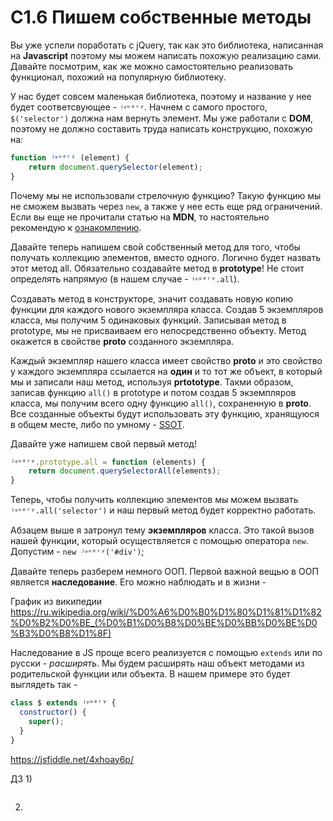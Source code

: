 # С1.6 Пишем собственные методы 

Вы уже успели поработать с jQuery, так как это библиотека, написанная на __Javascript__ поэтому мы можем написать похожую реализацию сами. Давайте посмотрим, как же можно самостоятельно реализовать функционал, похожий на популярную библиотеку. 

У нас будет совсем маленькая библиотека, поэтому и название у нее будет соответсвующее - `ʲᵠᵘᵉʳʸ`. Начнем с самого простого, `$('selector')` должна нам вернуть элемент. Мы уже работали с __DOM__, поэтому не должно составить труда написать конструкцию, похожую на:

```javascript
function ʲᵠᵘᵉʳʸ (element) {
	return document.querySelector(element);
}
```

Почему мы не использовали стрелочную функцию? Такую функцию мы не сможем вызвать через `new`, а также у нее есть еще ряд ограничений. Если вы еще не прочитали статью на __MDN__, то настоятельно рекомендую к [ознакомлению](https://developer.mozilla.org/ru/docs/Web/JavaScript/Reference/Functions/Arrow_functions).

Давайте теперь напишем свой собственный метод для того, чтобы получать коллекцию элементов, вместо одного. Логично будет назвать этот метод all. Обязательно создавайте метод в __prototype__! Не стоит определять напрямую (в нашем случае - `ʲᵠᵘᵉʳʸ.all`).

Создавать метод в конструкторе, значит создавать новую копию функции для каждого нового экземпляра класса. Создав 5 экземпляров класса, мы получим 5 одинаковых функций.
Записывая метод в prototype, мы не присваиваем его непосредственно объекту. Метод окажется в свойстве __proto__ созданного экземпляра. 

Каждый экземпляр нашего класса имеет свойство __proto__ и это свойство у каждого экземпляра ссылается на __один__ и то тот же объект, в который мы и записали наш метод, используя __prtototype__. Такми образом, записав функцию `all()` в prototype и потом создав 5 экземпляров класса, мы получим всего одну функцию `all()`, сохраненную в __proto__. Все созданные объекты будут использовать эту функцию, хранящуюся в общем месте, либо по умному - [SSOT](https://en.wikipedia.org/wiki/Single_source_of_truth).

Давайте уже напишем свой первый метод!

```javascript
ʲᵠᵘᵉʳʸ.prototype.all = function (elements) {
	return document.querySelectorAll(elements);
}
```

Теперь, чтобы получить коллекцию элементов мы можем вызвать `ʲᵠᵘᵉʳʸ.all('selector')` и наш первый метод будет корректно работать. 

Абзацем выше я затронул тему __экземпляров__ класса. Это такой вызов нашей функции, который осуществляется с помощью оператора `new`. Допустим - `new ʲᵠᵘᵉʳʸ('#div')`;

Давайте теперь разберем немного ООП. Первой важной вещью в ООП является __наследование__. Его можно наблюдать и в жизни -

График из википедии https://ru.wikipedia.org/wiki/%D0%A6%D0%B0%D1%80%D1%81%D1%82%D0%B2%D0%BE_(%D0%B1%D0%B8%D0%BE%D0%BB%D0%BE%D0%B3%D0%B8%D1%8F)

Наследование в JS проще всего реализуется с помощью `extends` или по русски - *расширять*. Мы будем расширять наш объект методами из родительской функции или объекта. В нашем примере это будет выглядеть так - 

```javascript
class $ extends ʲᵠᵘᵉʳʸ {
  constructor() {
    super();
  }
}
```
https://jsfiddle.net/4xhoay6p/


ДЗ
1) 

```javascript

```

2) 
```javascript

```
